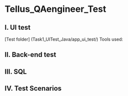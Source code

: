 # Tellus_QAengineer_Test


## I. UI test

[Test folder] (Task1_UITest_Java/app_ui_test/)
Tools used:


## II. Back-end test

## III. SQL

## IV. Test Scenarios
